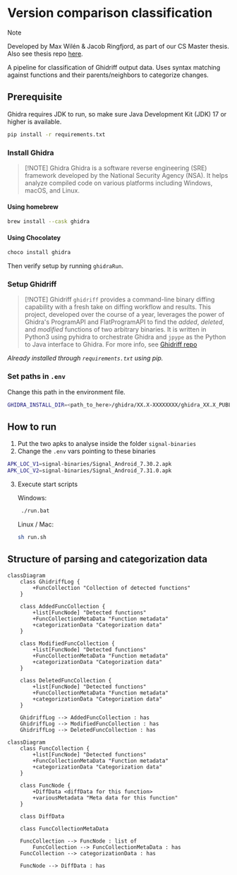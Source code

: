 # Version comparison classification

>[!note]
> Developed by Max Wilén & Jacob Ringfjord, as part of our CS Master thesis. Also see thesis repo [here](https://github.com/mxwilen/master-thesis/tree/main).

A pipeline for classification of Ghidriff output data. Uses syntax matching against functions and their parents/neighbors to categorize changes.

## Prerequisite
Ghidra requires JDK to run, so make sure Java Development Kit (JDK) 17 or higher is available.
```bash
pip install -r requirements.txt
```

### Install Ghidra
>[!NOTE] Ghidra
> Ghidra is a software reverse engineering (SRE) framework developed by the National Security Agency (NSA). It helps analyze compiled code on various platforms including Windows, macOS, and Linux.

#### Using homebrew
```bash
brew install --cask ghidra
```

#### Using Chocolatey
```bash
choco install ghidra
```

Then verify setup by running `ghidraRun`.

### Setup Ghidriff
>[!NOTE] Ghidriff
> `ghidriff` provides a command-line binary diffing capability with a fresh take on diffing workflow and results. This project, developed over the course of a year, leverages the power of Ghidra's ProgramAPI and FlatProgramAPI to find the _added_, _deleted_, and _modified_ functions of two arbitrary binaries. It is written in Python3 using pyhidra to orchestrate Ghidra and `jpype` as the Python to Java interface to Ghidra. 
> For more info, see [Ghidriff repo](https://github.com/clearbluejar/ghidriff)

*Already installed through `requirements.txt` using pip.*

### Set paths in `.env`
Change this path in the environment file.

```bash
GHIDRA_INSTALL_DIR=<path_to_here>/ghidra/XX.X-XXXXXXXX/ghidra_XX.X_PUBLIC/
```


## How to run

1. Put the two apks to analyse inside the folder `signal-binaries`
2. Change the `.env` vars pointing to these binaries
```sh
APK_LOC_V1=signal-binaries/Signal_Android_7.30.2.apk
APK_LOC_V2=signal-binaries/Signal_Android_7.31.0.apk
```
3. Execute start scripts
   
   Windows:
   ```bash
    ./run.bat
    ```

    Linux / Mac:
    ```bash
    sh run.sh
    ```


## Structure of parsing and categorization data


```mermaid
classDiagram
	class GhidriffLog {
        +FuncCollection "Collection of detected functions"
    }

    class AddedFuncCollection {
        +list[FuncNode] "Detected functions"
        +FuncCollectionMetaData "Function metadata"
        +categorizationData "Categorization data"
    }

	class ModifiedFuncCollection {
	    +list[FuncNode] "Detected functions"
        +FuncCollectionMetaData "Function metadata"
        +categorizationData "Categorization data"
    }

	class DeletedFuncCollection {
        +list[FuncNode] "Detected functions"
        +FuncCollectionMetaData "Function metadata"
        +categorizationData "Categorization data"
    }

    GhidriffLog --> AddedFuncCollection : has
    GhidriffLog --> ModifiedFuncCollection : has
    GhidriffLog --> DeletedFuncCollection : has
```

```mermaid
classDiagram
	class FuncCollection {
        +list[FuncNode] "Detected functions"
        +FuncCollectionMetaData "Function metadata"
        +categorizationData "Categorization data"
    }

    class FuncNode {
        +DiffData <diffData for this function>
        +variousMetadata "Meta data for this function"
    }

    class DiffData

    class FuncCollectionMetaData
    
    FuncCollection --> FuncNode : list of
	    FuncCollection --> FuncCollectionMetaData : has
    FuncCollection --> categorizationData : has
    
    FuncNode --> DiffData : has
```

